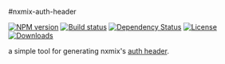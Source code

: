 #nxmix-auth-header

[![NPM version][npm-image]][npm-url]
[![Build status][travis-image]][travis-url]
[![Dependency Status][david-image]][david-url]
[![License][license-image]][license-url]
[![Downloads][downloads-image]][downloads-url]

a simple tool for generating nxmix's [auth header](https://github.com/NXMIX/nextday-public-api/blob/be14a1edbf73dc87bbead2f6caf4b694f56f361d/testMac.sh).

[npm-image]: https://img.shields.io/npm/v/nxmix-auth-header.svg?style=flat-square
[npm-url]: https://npmjs.org/package/nxmix-auth-header
[travis-image]: https://img.shields.io/travis/zhuangya/nxmix-auth-header.svg?style=flat-square
[travis-url]: https://travis-ci.org/zhuangya/nxmix-auth-header
[david-image]: http://img.shields.io/david/zhuangya/nxmix-auth-header.svg?style=flat-square
[david-url]: https://david-dm.org/zhuangya/nxmix-auth-header
[license-image]: http://img.shields.io/npm/l/nxmix-auth-header.svg?style=flat-square
[license-url]: LICENSE
[downloads-image]: http://img.shields.io/npm/dm/nxmix-auth-header.svg?style=flat-square
[downloads-url]: https://npmjs.org/package/nxmix-auth-header
